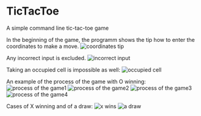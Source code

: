 # TicTacToe
A simple command line tic-tac-toe game

In the beginning of the game, the programm shows the tip how to enter the coordinates to make a move.
![coordinates tip](https://user-images.githubusercontent.com/89091847/129771285-7dae0937-e994-4be7-a008-598eef64e4fd.png)

Any incorrect input is excluded.
![incorrect input](https://user-images.githubusercontent.com/89091847/129771445-2f2b0e8b-1ec5-4d97-a37a-7e64043e8c20.png)

Taking an occupied cell is impossible as well:
![occupied cell](https://user-images.githubusercontent.com/89091847/129772194-71f482c6-2b09-44fa-b8ea-ff4c31bb7367.png)

An example of the process of the game with O winning:
![process of the game1](https://user-images.githubusercontent.com/89091847/129771550-b206760e-695a-4ddb-8f6b-8eedc172f701.png)
![process of the game2](https://user-images.githubusercontent.com/89091847/129771817-e1a0fb1b-c609-4384-8ac8-9d53b76d50e6.png)
![process of the game3](https://user-images.githubusercontent.com/89091847/129771818-cea93207-3725-42fe-a592-5e82e4653a2b.png)
![process of the game4](https://user-images.githubusercontent.com/89091847/129771823-221e1d05-7cc2-4a26-b256-213df4e6922f.png)

Cases of X winning and of a draw:
![x wins](https://user-images.githubusercontent.com/89091847/129772655-8c3535c4-14cb-4db2-887f-bf6b39c333d5.png)
![a draw](https://user-images.githubusercontent.com/89091847/129772657-6915d4a6-8ebe-4c5e-ba3f-67689dfda79e.png)
